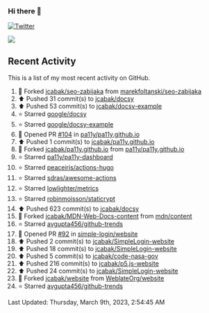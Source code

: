 ### Hi there 👋

[![Twitter](https://img.shields.io/twitter/follow/jcabak?style=social)](https://twitter.com/intent/follow?screen_name=JCabak)

![](http://github-profile-summary-cards.vercel.app/api/cards/profile-details?username=jcabak&theme=github)

<!--
**jcabak/jcabak** is a ✨ _special_ ✨ repository because its `README.md` (this file) appears on your GitHub profile.

Here are some ideas to get you started:

- 🔭 I’m currently working on ...
- 🌱 I’m currently learning ...
- 👯 I’m looking to collaborate on ...
- 🤔 I’m looking for help with ...
- 💬 Ask me about ...
- 📫 How to reach me: ...
- 😄 Pronouns: ...
- ⚡ Fun fact: ...
-->
## Recent Activity

This is a list of my most recent activity on GitHub.

<!--RECENT_ACTIVITY:start-->
1. 🔱 Forked [jcabak/seo-zabijaka](https://github.com/jcabak/seo-zabijaka) from [marekfoltanski/seo-zabijaka](https://github.com/marekfoltanski/seo-zabijaka)<br>
2. ⬆️ Pushed 31 commit(s) to [jcabak/docsy](https://github.com/jcabak/docsy)<br>
3. ⬆️ Pushed 53 commit(s) to [jcabak/docsy-example](https://github.com/jcabak/docsy-example)<br>
4. ⭐ Starred [google/docsy](https://github.com/google/docsy)<br>
5. ⭐ Starred [google/docsy-example](https://github.com/google/docsy-example)<br>
6. 💪 Opened PR [#104](https://github.com/pa11y/pa11y.github.io/pull/104) in [pa11y/pa11y.github.io](https://github.com/pa11y/pa11y.github.io)<br>
7. ⬆️ Pushed 1 commit(s) to [jcabak/pa11y.github.io](https://github.com/jcabak/pa11y.github.io)<br>
8. 🔱 Forked [jcabak/pa11y.github.io](https://github.com/jcabak/pa11y.github.io) from [pa11y/pa11y.github.io](https://github.com/pa11y/pa11y.github.io)<br>
9. ⭐ Starred [pa11y/pa11y-dashboard](https://github.com/pa11y/pa11y-dashboard)<br>
10. ⭐ Starred [peaceiris/actions-hugo](https://github.com/peaceiris/actions-hugo)<br>
11. ⭐ Starred [sdras/awesome-actions](https://github.com/sdras/awesome-actions)<br>
12. ⭐ Starred [lowlighter/metrics](https://github.com/lowlighter/metrics)<br>
13. ⭐ Starred [robinmoisson/staticrypt](https://github.com/robinmoisson/staticrypt)<br>
14. ⬆️ Pushed 623 commit(s) to [jcabak/docsy](https://github.com/jcabak/docsy)<br>
15. 🔱 Forked [jcabak/MDN-Web-Docs-content](https://github.com/jcabak/MDN-Web-Docs-content) from [mdn/content](https://github.com/mdn/content)<br>
16. ⭐ Starred [avgupta456/github-trends](https://github.com/avgupta456/github-trends)<br>
17. 💪 Opened PR [#92](https://github.com/simple-login/website/pull/92) in [simple-login/website](https://github.com/simple-login/website)<br>
18. ⬆️ Pushed 2 commit(s) to [jcabak/SimpleLogin-website](https://github.com/jcabak/SimpleLogin-website)<br>
19. ⬆️ Pushed 18 commit(s) to [jcabak/SimpleLogin-website](https://github.com/jcabak/SimpleLogin-website)<br>
20. ⬆️ Pushed 5 commit(s) to [jcabak/code-nasa-gov](https://github.com/jcabak/code-nasa-gov)<br>
21. ⬆️ Pushed 216 commit(s) to [jcabak/p5.js-website](https://github.com/jcabak/p5.js-website)<br>
22. ⬆️ Pushed 24 commit(s) to [jcabak/SimpleLogin-website](https://github.com/jcabak/SimpleLogin-website)<br>
23. 🔱 Forked [jcabak/website](https://github.com/jcabak/website) from [WeblateOrg/website](https://github.com/WeblateOrg/website)<br>
24. ⭐ Starred [avgupta456/github-trends](https://github.com/avgupta456/github-trends)<br>
<!--RECENT_ACTIVITY:end-->

<!--RECENT_ACTIVITY:last_update-->
Last Updated: Thursday, March 9th, 2023, 2:54:45 AM
<!--RECENT_ACTIVITY:last_update_end-->

